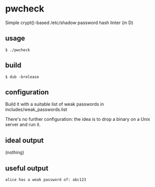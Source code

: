 # pwcheck
Simple crypt()-based /etc/shadow password hash linter (in D)

## usage
```
$ ./pwcheck
```

## build
```
$ dub -brelease
```

## configuration
Build it with a suitable list of weak passwords in includes/weak\_passwords.list

There's no further configuration: the idea is to drop a binary on a Unix server and run it.

## ideal output
(nothing)

## useful output
```
alice has a weak password of: abc123
```
